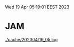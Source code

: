 Wed 19 Apr 05:19:01 EEST 2023
# JAM
<a href='./cache/202304/19_05.log'>./cache/202304/19_05.log</a>
